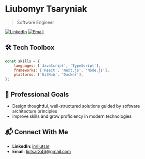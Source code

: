 # Liubomyr Tsaryniak

> Software Engineer

[![LinkedIn](https://img.shields.io/badge/LinkedIn-Connect-blue)](https://www.linkedin.com/in/liutsar/)
[![Email](https://img.shields.io/badge/Email-Contact-red)](mailto:liutsar346@gmail.com)

## 🛠️ Tech Toolbox

```javascript
const skills = {
    languages: ['JavaScript', 'TypeScript'],
    frameworks: ['React', 'Next.js', 'Node.js'],
    platforms: ['GitHub', 'Docker'],
};
```

## 🎯 Professional Goals

- Design thoughtful, well-structured solutions guided by software architecture principles
- Improve skills and grow proficiency in modern technologies

## 📬 Connect With Me

- **LinkedIn**: [in/liutsar](https://www.linkedin.com/in/liutsar/)
- **Email**: liutsar346@gmail.com